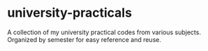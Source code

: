 # university-practicals
A collection of my university practical codes from various subjects. Organized by semester for easy reference and reuse.
